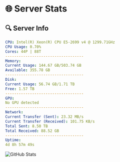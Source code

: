 # 🌐 Server Stats
## 🔍 Server Info
```yaml
CPU: Intel(R) Xeon(R) CPU E5-2699 v4 @ 1299.71GHz
CPU Usage: 0.70%
Cores: 44P | 88T
-----------------------------------
Memory:
Current Usage: 144.67 GB/503.74 GB
Available: 355.78 GB
-----------------------------------
Disk:
Current Usage: 56.74 GB/1.71 TB
Free: 1.57 TB
-----------------------------------
GPU:
No GPU detected
-----------------------------------
Network:
Current Transfer (Sent): 23.32 MB/s
Current Transfer (Received): 101.75 KB/s
Total Sent: 8.50 TB
Total Received: 88.52 GB
-----------------------------------
Uptime:
4d 8h 57m 49s
```
![GitHub Stats](https://img.shields.io/badge/Updated-2025-03-12_06:20:38-blue)